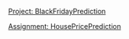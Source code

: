 [Project: BlackFridayPrediction](https://github.com/callmeeric5/DSP_Final)

[Assignment: HousePricePrediction](https://github.com/callmeeric5/dsp-zihang-wang)
